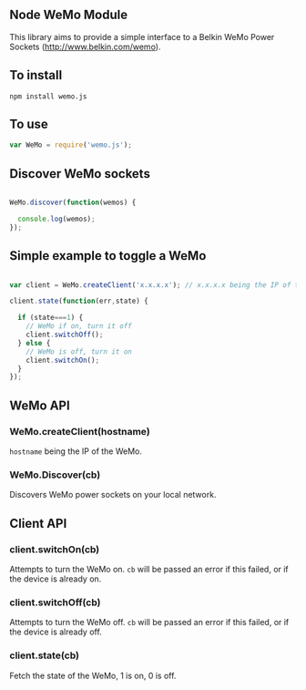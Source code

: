 Node WeMo Module
---
This library aims to provide a simple interface to a Belkin WeMo Power Sockets (http://www.belkin.com/wemo).


## To install
```
npm install wemo.js
```

## To use
```javascript
var WeMo = require('wemo.js');
```

## Discover WeMo sockets
```javascript

WeMo.discover(function(wemos) {

  console.log(wemos);
});
```

## Simple example to toggle a WeMo
```javascript

var client = WeMo.createClient('x.x.x.x'); // x.x.x.x being the IP of the WeMo obtained in the previous step

client.state(function(err,state) {

  if (state===1) {
    // WeMo if on, turn it off
    client.switchOff();
  } else {
    // WeMo is off, turn it on
    client.switchOn();
  }
});
```

## WeMo API
### WeMo.createClient(hostname)
`hostname` being the IP of the WeMo.

### WeMo.Discover(cb)
Discovers WeMo power sockets on your local network.

## Client API

### client.switchOn(cb)
Attempts to turn the WeMo on. `cb` will be passed an error if this failed, or if the device is already on.

### client.switchOff(cb)
Attempts to turn the WeMo off. `cb` will be passed an error if this failed, or if the device is already off.

### client.state(cb)
Fetch the state of the WeMo, 1 is on, 0 is off.

